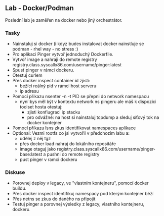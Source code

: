 ## Lab - Docker/Podman

Poslední lab je zaměřen na docker nebo jiný orchestrátor.

### Tasky

- Nainstaluj si docker (i kdyz budes instalovat docker nainstluje se podman - rhel way - no stress :)
- Pro aplikaci Pinger vytvoř jednoduchý Dockerfile.
- Vytvoř image a nahraji do remote registry registry.class.syscallx86.com/username/pinger:latest
- Spusť pinger v rámci dockeru.
- Otestuj curlem
- Přes docker inspect container id zjisti:
    - bežící reálný pid v rámci host serveru
    - ip adresu
- Pomocí přikazu nsenter -n -t PID se přepni do network namespacu
    - nyní bys měl být v kontextu network ns pingeru ale máš k dispozici toolset hosta otestuj:
        - zjisti konfiugraci ip stacku
        - pro odvážné: na host si nainstaluj tcpdump a sleduj síťový tok na docker kontejner
- Pomocí příkazu lsns zkus identifikovat namespaces aplikace
- Optional: Vezmi rootfs co jsi vytvořil v předchozím labu a:
    - udělej z něj tgz
    - přes docker load nahraj do lokálního repositáře
    - image otaguj jako registry.class.syscallx86.com/username/pinger-base:latest a pushni do remote registry
    - pust pinger v ramci dockeru


### Diskuse

- Porovnej deploy v legacy, ve "vlastním kontejneru", pomocí docker buildu.
- Přes docker inspect identifikuj namespacy pod kterým kontejner běží
- Přes netns se zkus do daného ns připojit
- Testuj pinger a porovnej výsledky z legacy, vlastního kontejneru, dockeru.